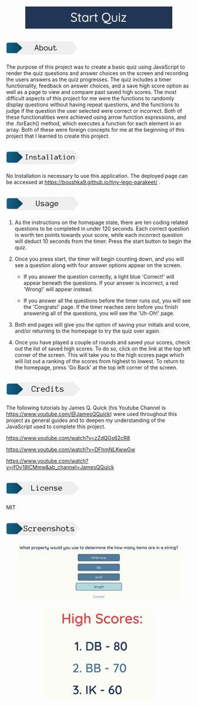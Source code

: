 <p align="center">
    <img src="./assets/images/start-quiz.png" alt="Start Quiz" width= "400px style="border-radius:5%">
</p>

## <img src="./assets/images/about.png" alt="About Header" height="40px">
The purpose of this project was to create a basic quiz using JavaScript to render the quiz questions and answer choices on the screen and recording the users answers as the quiz progresses. The quiz includes a timer functionality, feedback on answer choices, and a save high score option as well as a page to view and compare past saved high scores. The most difficult aspects of this project for me were the functions to randomly display questions without having repeat questions, and the functions to judge if the question the user selected were correct or incorrect. Both of these functionalities were achieved using arrow function expressions, and the .forEach() method, which executes a function for each element in an array. Both of these were foreign concepts for me at the beginning of this project that I learned to create this project.

## <img src="./assets/images/installation.png" alt="Installation Header" height="40px">
No Installation is necessary to use this application. The deployed page can be accessed at https://boushka9.github.io/tiny-lego-parakeet/ .


## <img src="./assets/images/usage.png" alt="Usage Header" height="40px">

1. As the instructions on the homepage state, there are ten coding related questions to be completed in under 120 seconds. Each correct question is worth ten points towards your score, while each incorrect question will deduct 10 seconds from the timer. Press the start button to begin the quiz.


2. Once you press start, the timer will begin counting down, and you will see a question along with four answer options appear on the screen.

    - If you answer the question correctly, a light blue 'Correct!' will appear beneath the questions. If your answer is incorrect, a red 'Wrong!' will appear instead.

    - If you answer all the questions before the timer runs out, you will see the 'Congrats!' page. If the timer reaches zero before you finish answering all of the questions, you will see the 'Uh-Oh!' page.

3. Both end pages will give you the option of saving your initials and score, and/or returning to the homepage to try the quiz over again.

5. Once you have played a couple of rounds and saved your scores, check out the list of saved high scores. To do so, click on the link at the top left corner of the screen. This will take you to the high scores page which will list out a ranking of the scores from highest to lowest. To return to the homepage, press 'Go Back' at the top left corner of the screen. 


## <img src="./assets/images/credits.png" alt="Credits Header" height="40px">

The following tutorials by James Q. Quick (his Youtube Channel is https://www.youtube.com/@JamesQQuick) were used throughout this project as general guides and to deepen my understanding of the JavaScript used to complete this project.

https://www.youtube.com/watch?v=zZdQGs62cR8

https://www.youtube.com/watch?v=DFhmNLKwwGw

https://www.youtube.com/watch?v=jfOv18lCMmw&ab_channel=JamesQQuick

## <img src="./assets/images/license.png" alt="License Header" height="40px">

MIT

## <img src="./assets/images/screenshots.png" alt="screenshots Header" height="40px">

<p align="center">
    <img src="./assets/images/correct.png" alt="JavaScript quiz question" width=450px style="margin: 0 0 15px 0">
    <br>
    <img src="./assets/images/scores.png" alt="Saved high scores list" width="300" style="margin: 0 0 15px 0">
    <br>
    
</p>


